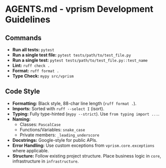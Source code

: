 # AGENTS.md - vprism Development Guidelines

## Commands
- **Run all tests:** `pytest`
- **Run a single test file:** `pytest tests/path/to/test_file.py`
- **Run a single test:** `pytest tests/path/to/test_file.py::test_name`
- **Lint:** `ruff check .`
- **Format:** `ruff format .`
- **Type Check:** `mypy src/vprism`

## Code Style
- **Formatting:** Black style, 88-char line length (`ruff format .`).
- **Imports:** Sorted with `ruff --select I` (isort).
- **Typing:** Fully type-hinted (`mypy --strict`). Use `from typing import ...`.
- **Naming:**
  - Classes: `PascalCase`
  - Functions/Variables: `snake_case`
  - Private members: `_leading_underscore`
- **Docstrings:** Google-style for public APIs.
- **Error Handling:** Use custom exceptions from `vprism.core.exceptions` where applicable.
- **Structure:** Follow existing project structure. Place business logic in `core`, infrastructure in `infrastructure`.
